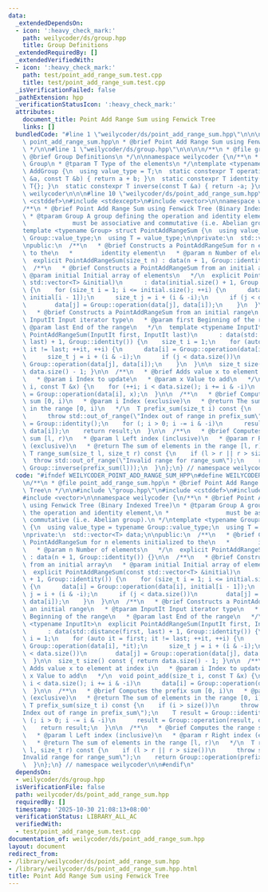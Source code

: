```yaml
---
data:
  _extendedDependsOn:
  - icon: ':heavy_check_mark:'
    path: weilycoder/ds/group.hpp
    title: Group Definitions
  _extendedRequiredBy: []
  _extendedVerifiedWith:
  - icon: ':heavy_check_mark:'
    path: test/point_add_range_sum.test.cpp
    title: test/point_add_range_sum.test.cpp
  _isVerificationFailed: false
  _pathExtension: hpp
  _verificationStatusIcon: ':heavy_check_mark:'
  attributes:
    document_title: Point Add Range Sum using Fenwick Tree
    links: []
  bundledCode: "#line 1 \"weilycoder/ds/point_add_range_sum.hpp\"\n\n\n\n/**\n * @file\
    \ point_add_range_sum.hpp\n * @brief Point Add Range Sum using Fenwick Tree\n\
    \ */\n\n#line 1 \"weilycoder/ds/group.hpp\"\n\n\n\n/**\n * @file group.hpp\n *\
    \ @brief Group Definitions\n */\n\nnamespace weilycoder {\n/**\n * @brief Additive\
    \ Group\n * @tparam T Type of the elements\n */\ntemplate <typename T> struct\
    \ AddGroup {\n  using value_type = T;\n  static constexpr T operation(const T\
    \ &a, const T &b) { return a + b; }\n  static constexpr T identity() { return\
    \ T{}; }\n  static constexpr T inverse(const T &a) { return -a; }\n};\n} // namespace\
    \ weilycoder\n\n\n#line 10 \"weilycoder/ds/point_add_range_sum.hpp\"\n#include\
    \ <cstddef>\n#include <stdexcept>\n#include <vector>\n\nnamespace weilycoder {\n\
    /**\n * @brief Point Add Range Sum using Fenwick Tree (Binary Indexed Tree)\n\
    \ * @tparam Group A group defining the operation and identity element,\n *   \
    \             must be associative and commutative (i.e. Abelian group).\n */\n\
    template <typename Group> struct PointAddRangeSum {\n  using value_type = typename\
    \ Group::value_type;\n  using T = value_type;\n\nprivate:\n  std::vector<T> data;\n\
    \npublic:\n  /**\n   * @brief Constructs a PointAddRangeSum for n elements initialized\
    \ to the\n   *        identity element\n   * @param n Number of elements\n   */\n\
    \  explicit PointAddRangeSum(size_t n) : data(n + 1, Group::identity()) {}\n\n\
    \  /**\n   * @brief Constructs a PointAddRangeSum from an initial array\n   *\
    \ @param initial Initial array of elements\n   */\n  explicit PointAddRangeSum(const\
    \ std::vector<T> &initial)\n      : data(initial.size() + 1, Group::identity())\
    \ {\n    for (size_t i = 1; i <= initial.size(); ++i) {\n      data[i] = Group::operation(data[i],\
    \ initial[i - 1]);\n      size_t j = i + (i & -i);\n      if (j < data.size())\n\
    \        data[j] = Group::operation(data[j], data[i]);\n    }\n  }\n\n  /**\n\
    \   * @brief Constructs a PointAddRangeSum from an initial range\n   * @tparam\
    \ InputIt Input iterator type\n   * @param first Beginning of the range\n   *\
    \ @param last End of the range\n   */\n  template <typename InputIt>\n  explicit\
    \ PointAddRangeSum(InputIt first, InputIt last)\n      : data(std::distance(first,\
    \ last) + 1, Group::identity()) {\n    size_t i = 1;\n    for (auto it = first;\
    \ it != last; ++it, ++i) {\n      data[i] = Group::operation(data[i], *it);\n\
    \      size_t j = i + (i & -i);\n      if (j < data.size())\n        data[j] =\
    \ Group::operation(data[j], data[i]);\n    }\n  }\n\n  size_t size() const { return\
    \ data.size() - 1; }\n\n  /**\n   * @brief Adds value x to element at index i\n\
    \   * @param i Index to update\n   * @param x Value to add\n   */\n  void point_add(size_t\
    \ i, const T &x) {\n    for (++i; i < data.size(); i += i & -i)\n      data[i]\
    \ = Group::operation(data[i], x);\n  }\n\n  /**\n   * @brief Computes the prefix\
    \ sum [0, i)\n   * @param i Index (exclusive)\n   * @return The sum of elements\
    \ in the range [0, i)\n   */\n  T prefix_sum(size_t i) const {\n    if (i > size())\n\
    \      throw std::out_of_range(\"Index out of range in prefix_sum\");\n    T result\
    \ = Group::identity();\n    for (; i > 0; i -= i & -i)\n      result = Group::operation(result,\
    \ data[i]);\n    return result;\n  }\n\n  /**\n   * @brief Computes the range\
    \ sum [l, r)\n   * @param l Left index (inclusive)\n   * @param r Right index\
    \ (exclusive)\n   * @return The sum of elements in the range [l, r)\n   */\n \
    \ T range_sum(size_t l, size_t r) const {\n    if (l > r || r > size())\n    \
    \  throw std::out_of_range(\"Invalid range for range_sum\");\n    return Group::operation(prefix_sum(r),\
    \ Group::inverse(prefix_sum(l)));\n  }\n};\n} // namespace weilycoder\n\n\n"
  code: "#ifndef WEILYCODER_POINT_ADD_RANGE_SUM_HPP\n#define WEILYCODER_POINT_ADD_RANGE_SUM_HPP\n\
    \n/**\n * @file point_add_range_sum.hpp\n * @brief Point Add Range Sum using Fenwick\
    \ Tree\n */\n\n#include \"group.hpp\"\n#include <cstddef>\n#include <stdexcept>\n\
    #include <vector>\n\nnamespace weilycoder {\n/**\n * @brief Point Add Range Sum\
    \ using Fenwick Tree (Binary Indexed Tree)\n * @tparam Group A group defining\
    \ the operation and identity element,\n *                must be associative and\
    \ commutative (i.e. Abelian group).\n */\ntemplate <typename Group> struct PointAddRangeSum\
    \ {\n  using value_type = typename Group::value_type;\n  using T = value_type;\n\
    \nprivate:\n  std::vector<T> data;\n\npublic:\n  /**\n   * @brief Constructs a\
    \ PointAddRangeSum for n elements initialized to the\n   *        identity element\n\
    \   * @param n Number of elements\n   */\n  explicit PointAddRangeSum(size_t n)\
    \ : data(n + 1, Group::identity()) {}\n\n  /**\n   * @brief Constructs a PointAddRangeSum\
    \ from an initial array\n   * @param initial Initial array of elements\n   */\n\
    \  explicit PointAddRangeSum(const std::vector<T> &initial)\n      : data(initial.size()\
    \ + 1, Group::identity()) {\n    for (size_t i = 1; i <= initial.size(); ++i)\
    \ {\n      data[i] = Group::operation(data[i], initial[i - 1]);\n      size_t\
    \ j = i + (i & -i);\n      if (j < data.size())\n        data[j] = Group::operation(data[j],\
    \ data[i]);\n    }\n  }\n\n  /**\n   * @brief Constructs a PointAddRangeSum from\
    \ an initial range\n   * @tparam InputIt Input iterator type\n   * @param first\
    \ Beginning of the range\n   * @param last End of the range\n   */\n  template\
    \ <typename InputIt>\n  explicit PointAddRangeSum(InputIt first, InputIt last)\n\
    \      : data(std::distance(first, last) + 1, Group::identity()) {\n    size_t\
    \ i = 1;\n    for (auto it = first; it != last; ++it, ++i) {\n      data[i] =\
    \ Group::operation(data[i], *it);\n      size_t j = i + (i & -i);\n      if (j\
    \ < data.size())\n        data[j] = Group::operation(data[j], data[i]);\n    }\n\
    \  }\n\n  size_t size() const { return data.size() - 1; }\n\n  /**\n   * @brief\
    \ Adds value x to element at index i\n   * @param i Index to update\n   * @param\
    \ x Value to add\n   */\n  void point_add(size_t i, const T &x) {\n    for (++i;\
    \ i < data.size(); i += i & -i)\n      data[i] = Group::operation(data[i], x);\n\
    \  }\n\n  /**\n   * @brief Computes the prefix sum [0, i)\n   * @param i Index\
    \ (exclusive)\n   * @return The sum of elements in the range [0, i)\n   */\n \
    \ T prefix_sum(size_t i) const {\n    if (i > size())\n      throw std::out_of_range(\"\
    Index out of range in prefix_sum\");\n    T result = Group::identity();\n    for\
    \ (; i > 0; i -= i & -i)\n      result = Group::operation(result, data[i]);\n\
    \    return result;\n  }\n\n  /**\n   * @brief Computes the range sum [l, r)\n\
    \   * @param l Left index (inclusive)\n   * @param r Right index (exclusive)\n\
    \   * @return The sum of elements in the range [l, r)\n   */\n  T range_sum(size_t\
    \ l, size_t r) const {\n    if (l > r || r > size())\n      throw std::out_of_range(\"\
    Invalid range for range_sum\");\n    return Group::operation(prefix_sum(r), Group::inverse(prefix_sum(l)));\n\
    \  }\n};\n} // namespace weilycoder\n\n#endif\n"
  dependsOn:
  - weilycoder/ds/group.hpp
  isVerificationFile: false
  path: weilycoder/ds/point_add_range_sum.hpp
  requiredBy: []
  timestamp: '2025-10-30 21:08:13+08:00'
  verificationStatus: LIBRARY_ALL_AC
  verifiedWith:
  - test/point_add_range_sum.test.cpp
documentation_of: weilycoder/ds/point_add_range_sum.hpp
layout: document
redirect_from:
- /library/weilycoder/ds/point_add_range_sum.hpp
- /library/weilycoder/ds/point_add_range_sum.hpp.html
title: Point Add Range Sum using Fenwick Tree
---
```

